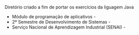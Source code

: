 Diretório criado a fim de portar os exercícios da liguagem Java

 - Módulo de programação de aplicativos - 
 - 2º Semestre de Desenvolvimento de Sistemas - 
 - Serviço Nacional de Aprendizagem Industrial (SENAI) -

